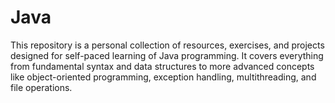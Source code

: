 # Java
This repository is a personal collection of resources, exercises, and projects designed for self-paced learning of Java programming. It covers everything from fundamental syntax and data structures to more advanced concepts like object-oriented programming, exception handling, multithreading, and file operations. 
